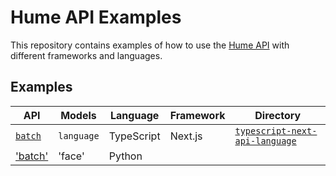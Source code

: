 # Hume API Examples

This repository contains examples of how to use the [Hume API](https://docs.hume.ai) with different frameworks and languages.

## Examples

| API     | Models     | Language             | Framework | Directory                                                                  |
| ------- | ---------- | -------------------- | ----------| -------------------------------------------------------------------------- |
| [`batch`](https://docs.hume.ai/doc/batch-api) | `language` | TypeScript           | Next.js   | [`typescript-next-api-language`](./typescript-next-api-language/README.md) |
| ['batch'](https://docs.hume.ai/doc/batch-api)| 'face'| Python | ||
